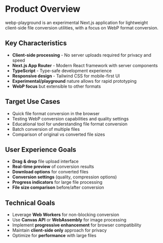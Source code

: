 # Product Overview

webp-playground is an experimental Next.js application for lightweight client-side file conversion utilities, with a focus on WebP format conversion.

## Key Characteristics

- **Client-side processing** - No server uploads required for privacy and speed
- **Next.js App Router** - Modern React framework with server components
- **TypeScript** - Type-safe development experience
- **Responsive design** - Tailwind CSS for mobile-first UI
- **Experimental/playground** nature allows for rapid prototyping
- **WebP focus** but extensible to other formats

## Target Use Cases

- Quick file format conversion in the browser
- Testing WebP conversion capabilities and quality settings
- Educational tool for understanding file format conversion
- Batch conversion of multiple files
- Comparison of original vs converted file sizes

## User Experience Goals

- **Drag & drop** file upload interface
- **Real-time preview** of conversion results
- **Download options** for converted files
- **Conversion settings** (quality, compression options)
- **Progress indicators** for large file processing
- **File size comparison** before/after conversion

## Technical Goals

- Leverage **Web Workers** for non-blocking conversion
- Use **Canvas API** or **WebAssembly** for image processing
- Implement **progressive enhancement** for browser compatibility
- Maintain **client-side only** approach for privacy
- Optimize for **performance** with large files
